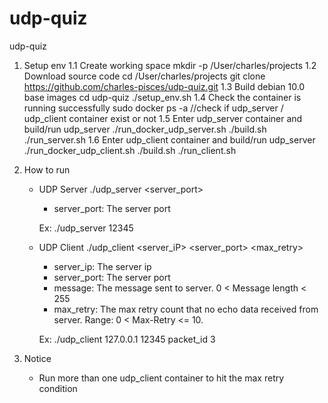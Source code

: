 # udp-quiz
udp-quiz

1. Setup env
   1.1 Create working space
       mkdir -p /User/charles/projects
   1.2 Download source code
       cd /User/charles/projects
       git clone https://github.com/charles-pisces/udp-quiz.git
   1.3 Build debian 10.0 base images
       cd udp-quiz
       ./setup_env.sh
   1.4 Check the container is running successfully
       sudo docker ps -a
       //check if udp_server / udp_client container exist or not 
   1.5 Enter udp_server container and build/run udp_server
       ./run_docker_udp_server.sh
       ./build.sh
       ./run_server.sh
    1.6 Enter udp_client container and build/run udp_server
       ./run_docker_udp_client.sh
       ./build.sh
       ./run_client.sh


2. How to run
    * UDP Server
        ./udp_server <server_port>
        - server_port: The server port
        
        Ex:
        ./udp_server 12345


    * UDP Client
        ./udp_client <server_iP> <server_port> <message> <max_retry>
        - server_ip:   The server ip
        - server_port: The server port
        - message:     The message sent to server. 0 < Message length < 255
        - max_retry:   The max retry count that no echo data received from server. 
                        Range: 0 < Max-Retry <= 10. 
  
        Ex:
        ./udp_client 127.0.0.1 12345 packet_id 3

3. Notice
   - Run more than one udp_client container to hit the max retry condition

